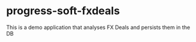 # progress-soft-fxdeals
This is a demo application that analyses FX Deals and persists them in the DB
